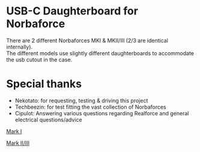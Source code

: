 # USB-C Daughterboard for Norbaforce 

There are 2 different Norbaforces MKI & MKII/III (2/3 are identical internally).  
The different models use slightly different daughterboards to accommodate the usb cutout in the case.

# Special thanks 
* Nekotato: for requesting, testing & driving this project
* Techbeezin: for test fitting the vast collection of Norbaforces 
* Cipulot: Answering various questions regarding Realforce and general electrical questions/advice

[Mark I](/MarkI)

[Mark II/III](/MarkII)
